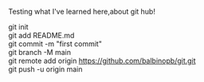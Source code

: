 Testing what I've learned here,about git hub!</br>


git init </br>
git add README.md</br>
git commit -m "first commit"</br>
git branch -M main</br>
git remote add origin https://github.com/balbinopb/git.git</br>
git push -u origin main</br>
